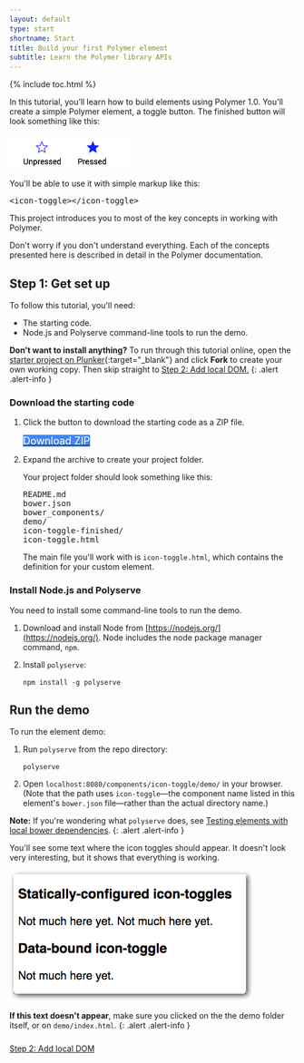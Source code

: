 ```yaml
---
layout: default
type: start
shortname: Start
title: Build your first Polymer element
subtitle: Learn the Polymer library APIs
---
```

<style>
#download-button {
  background: #4285f4;
  color: #fff;
  font-size: 18px;
  fill: #fff;
}
#download-button:hover {
  background: #2a56c6;
}
#download-button::shadow paper-ripple {
  color: #fff;
}
.stepnav {
  margin-top: 24px;
}
</style>

{% include toc.html %}


In this tutorial, you’ll learn how to build elements using Polymer 1.0. You'll
create a simple Polymer element, a toggle button. The finished button will look
something like this:


![Sample star-shaped toggle buttons, showing pressed and unpressed state](../../../images/first-element/sample-toggles.png)

You'll be able to use it with simple markup like this:


<pre class="prettyprint">
&lt;icon-toggle>&lt;/icon-toggle>
</pre>

This project introduces you to most of the key concepts in working with
Polymer.

Don't worry if you don't understand everything. Each of the concepts presented
here is described in detail in the Polymer documentation.


## Step 1: Get set up

To follow this tutorial, you'll need:

-   The starting code.
-   Node.js and Polyserve command-line tools to run the demo.


**Don't want to install anything?** To run through this tutorial online,
open the [starter project on Plunker](https://plnkr.co/edit/QfsudzAPCbAu56Qpb7eB?p=preview){:target="_blank"}
and click **Fork** to create your own working copy. Then skip straight to
<a href="step-2.html">Step 2: Add local DOM.</a>
{: .alert .alert-info }



### Download the starting code

1.  Click the button to download the starting code as a ZIP file.

    <div>
      <a href="https://github.com/googlecodelabs/polymer-first-elements/releases/download/v1.0/polymer-first-elements.zip">
        <paper-button raised id="download-button">
          <core-icon icon="file-download"></core-icon>
          Download ZIP
        </paper-button>
      </a>
    </div>

2.  Expand the archive to create your project folder.

    Your project folder should look something like
    this:

    <pre>
    README.md
    bower.json
    bower_components/
    demo/
    icon-toggle-finished/
    icon-toggle.html
    </pre>

    The main file you'll work with is <code>icon-toggle.html</code>, which contains the definition for your custom element.


### Install Node.js and Polyserve

You need to install some command-line tools to run the demo.

1.  Download and install Node from [https://nodejs.org/](https://nodejs.org/).
    Node includes the node package manager command, `npm`.

2.  Install `polyserve`:

        npm install -g polyserve


## Run the demo

To run the element demo:

1.  Run `polyserve` from the repo directory:

        polyserve

2.  Open `localhost:8080/components/icon-toggle/demo/` in your browser.
    (Note that the path uses `icon-toggle`—the
    component name listed in this element's `bower.json` file—rather than the actual directory name.)

**Note:**
If you're wondering what `polyserve` does, see [Testing elements with local bower dependencies](../reusableelements.html#local-dependencies).
{: .alert .alert-info }

You'll see some text where the icon toggles should appear. It doesn't look
very interesting, but it shows that everything is working.


<img src="../../../images/first-element/starting-state.png" alt="Initial state of the demo. The demo shows three icon-toggle elements, two labeled 'statically-configured icon toggles' and one labeled 'data-bound icon toggle'. Since the icon toggles are not implemented yet, they appear as placeholder text reading 'Not much here yet'." title="Initial demo">

**If this text doesn't appear**, make sure you clicked on the the demo folder itself, or on `demo/index.html`.
{: .alert .alert-info }

<div horizontal layout end-justified class="stepnav">
  <a href="step-2.html">
    <paper-button raised><core-icon icon="arrow-forward"></core-icon>Step 2: Add local DOM</paper-button>
  </a>
</div>




